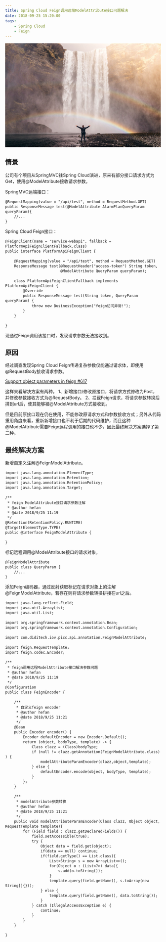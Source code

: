 ```yaml
---
title: Spring Cloud Feign调用远端ModelAttribute接口问题解决
date: 2018-09-25 15:20:00
tags:
    - Spring Cloud
    - Feign
---
```


![homePage](/upload/homePage/20180925152201.jpg)
<!--more-->

## 情景

公司有个项目从SpringMVC往Spring Cloud演进，原来有部分接口请求方式为Get，使用@ModelAttribute接收请求参数。

SpringMVC远端接口：

```
@RequestMapping(value = "/api/test", method = RequestMethod.GET)
public ResponseMessage test(@ModelAttribute AlarmPlanQueryParam queryParam){
    //...
}
```

Spring Cloud Feign接口：

```
@FeignClient(name = "service-webapi", fallback = PlatformApiFeignClientFallback.class)
public interface PlatformApiFeignClient {

    @RequestMapping(value = "/api/test", method = RequestMethod.GET)
    ResponseMessage test(@RequestHeader("access-token") String token,
                         @ModelAttribute QueryParam queryParam);
    
    class PlatformApiFeignClientFallback implements PlatformApiFeignClient {
        @Override
        public ResponseMessage test(String token, QueryParam queryParam) {
            throw new BusinessException("feign访问异常!");
        }
    }
                        
}
```

现通过Feign调用该接口时，发现请求参数无法接收到。

## 原因

经过调查发现Spring Cloud Feign传递复杂参数仅能通过请求体，即使用@RequestBody接收请求参数。

[Support object parameters in feign #617](https://github.com/spring-cloud/spring-cloud-netflix/issues/617)

这样来看解决方案有两种，
1、新增接口/修改原接口，将请求方式修改为Post，并修改参数接收方式为@RequestBody。
2、拦截Feign请求，将请求参数转换后拼到url后，使其能够被@ModelAttribute方式接收到。

但是目前原接口现在仍在使用，不能修改原请求方式和参数接收方式；另外从代码重用角度来看，重新新增接口也不利于后期的代码维护，而且这种@ModelAttribute需要Feign远程调用的接口也不少，因此最终解决方案选择了第二种。

## 最终解决方案

新增自定义注解@FeignModelAttribute。

```
import java.lang.annotation.ElementType;
import java.lang.annotation.Retention;
import java.lang.annotation.RetentionPolicy;
import java.lang.annotation.Target;

/**
 * feign ModelAttribute接口请求参数注解
 * @author hefan
 * @date 2018/9/25 11:19
 */
@Retention(RetentionPolicy.RUNTIME)
@Target(ElementType.TYPE)
public @interface FeignModelAttribute {

}
```

标记远程调用@ModelAttribute接口的请求对象。

```
@FeignModelAttribute
public class QueryParam {
    //...
}
```

添加Feign编码器，通过反射获取标记在请求对象上的注解@FeignModelAttribute，若存在则将请求参数转换拼接在url之后。

```
import java.lang.reflect.Field;
import java.util.ArrayList;
import java.util.List;

import org.springframework.context.annotation.Bean;
import org.springframework.context.annotation.Configuration;

import com.diditech.iov.picc.api.annotation.FeignModelAttribute;

import feign.RequestTemplate;
import feign.codec.Encoder;

/**
 * feign调用远程ModelAttribute接口解决参数问题
 * @author hefan
 * @date 2018/9/25 11:19
 */
@Configuration
public class FeignEncoder {

    /**
     * 自定义feign encoder
     * @author hefan
     * @date 2018/9/25 11:21
     */
    @Bean
    public Encoder encoder() {
        Encoder defaultEncoder = new Encoder.Default();
        return (object, bodyType, template) -> {
            Class clazz = (Class)bodyType;
            if (null != clazz.getAnnotation(FeignModelAttribute.class) ) {
                modelAttributeParamEncoder(clazz,object,template);
            } else {
                defaultEncoder.encode(object, bodyType, template);
            }
        };
    }

    /**
     * modelAttribute参数转换
     * @author hefan
     * @date 2018/9/25 11:21
     */
    public void modelAttributeParamEncoder(Class clazz, Object object, RequestTemplate template){
        for (Field field : clazz.getDeclaredFields()) {
            field.setAccessible(true);
            try {
                Object data = field.get(object);
                if(data == null) continue;
                if(field.getType() == List.class){
                    List<String> s = new ArrayList<>();
                    for(Object o : (List<?>) data){
                        s.add(o.toString());
                    }
                    template.query(field.getName(), s.toArray(new String[]{}));
                } else {
                    template.query(field.getName(), data.toString());
                }
            } catch (IllegalAccessException e) {
                continue;
            }
        }
    }

}
```

